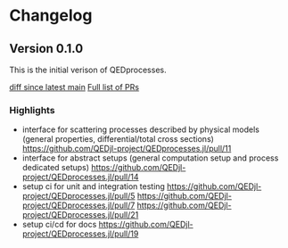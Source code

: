 # Changelog

## Version 0.1.0

This is the initial verison of QEDprocesses.

[diff since latest main](https://github.com/QEDjl-project/QEDprocesses.jl/compare/302274695d82225f4a810c252d6919839bc59fd7...release-v0.1.0) [Full list of PRs](https://github.com/QEDjl-project/QEDprocesses.jl/milestone/2?closed=1)


### Highlights
* interface for scattering processes described by physical models (general properties, differential/total cross sections) https://github.com/QEDjl-project/QEDprocesses.jl/pull/11
* interface for abstract setups (general computation setup and process dedicated
setups) https://github.com/QEDjl-project/QEDprocesses.jl/pull/14
* setup ci for unit and integration testing https://github.com/QEDjl-project/QEDprocesses.jl/pull/5 https://github.com/QEDjl-project/QEDprocesses.jl/pull/7 https://github.com/QEDjl-project/QEDprocesses.jl/pull/21
* setup ci/cd for docs https://github.com/QEDjl-project/QEDprocesses.jl/pull/19
